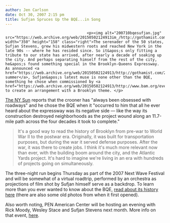 ```yaml
---
author: Jen Carlson
date: Oct 30, 2007 2:15 pm
title: Sufjan Spruces Up the BQE...in Song
---
```


	
										<p><img alt="200710bqesufjan.jpg" src="https://web.archive.org/web/20150502124913im_/http://gothamist.com/attachments/arts_jen/200710bqesufjan.jpg" width="350" height="158" class="right">The serenader of the 50 states, Sufjan Stevens, grew his midwestern roots and reached New York in the late 90s -- where he has resided since. So it&apos;s only fitting a tribute to our state has arrived, after nearly a decade of soaking up the city. And perhaps separating himself from the rest of the city, he&apos;s found something special in the Brooklyn-Queens Expressway. As announced <a href="https://web.archive.org/web/20150502124913/http://gothamist.com/2007/06/01/gothamists_week_20.php">this summer</a>, Sufjan&apos;s latest muse is none other than the BQE, something he chose when commissioned by <a href="https://web.archive.org/web/20150502124913/http://www.bam.org/events/08SUFJ/08SUFJ.aspx">BAM</a> to create an arrangement with a Brooklyn theme. </p>

<p><a href="https://web.archive.org/web/20150502124913/http://www.nysun.com/article/65490">The NY Sun</a> reports that the crooner has &quot;always been obsessed with roadways&quot; and he chose the BQE when it &quot;occurred to him that all he ever heard about the expressway was its negative side &#x2014; like the way its construction destroyed neighborhoods as the project wound along an 11.7-mile path across the four decades it took to complete.&quot;</p><blockquote>It&apos;s a good way to read the history of Brooklyn from pre-war to World War II to the postwar era. Originally, it was built for transportation purposes, but during the war it served defense purposes. After the war, it was there to create jobs. I think it&apos;s much more relevant now than ever, with the building boom around the city, and the Atlantic Yards project. It&apos;s hard to imagine we&apos;re living in an era with hundreds of projects going on simultaneously.</blockquote>The three-night run begins Thursday as part of the 2007 Next Wave Festival and will be somewhat of a virtual roadtrip, performed by an orchestra as projections of film shot by Sufjan himself serve as a backdrop. To learn more than you ever wanted to know about the BQE, <a href="https://web.archive.org/web/20150502124913/http://www.nycroads.com/roads/brooklyn-queens/">read about its history here</a> (there are also some old photos from when it first opened). <p></p>

<p>Also worth noting, PEN American Center will be hosting an evening with Rick Moody, Wesley Stace and Sufjan Stevens next month. More info on that event, <a href="https://web.archive.org/web/20150502124913/http://pen.org/viewmedia.php/prmMID/1660/prmID/148">here</a>. </p>					
										
									
				